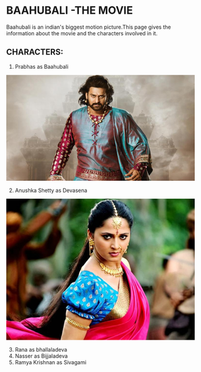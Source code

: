 # BAAHUBALI -THE MOVIE
Baahubali is an indian's biggest motion picture.This page gives the information about the movie and the characters involved in it.

## CHARACTERS:
1. Prabhas as Baahubali

![](Baahubali.jpeg)

2. Anushka Shetty as Devasena

![](1495622679_anushka-shetty-baahubali.jpg)

3. Rana as bhallaladeva
4. Nasser as Bijjaladeva
5. Ramya Krishnan as Sivagami

